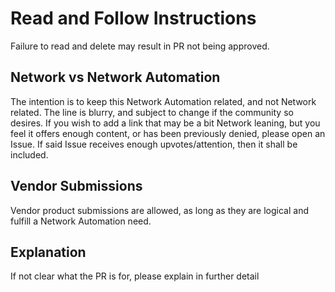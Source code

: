 # Read and Follow Instructions

Failure to read and delete may result in PR not being approved.

## Network vs Network Automation

The intention is to keep this Network Automation related, and not Network related. The line is blurry, and subject to change if the community so desires. If you wish to add a link that may be a bit Network leaning, but you feel it offers enough content, or has been previously denied, please open an Issue. If said Issue receives enough upvotes/attention, then it shall be included.

## Vendor Submissions

Vendor product submissions are allowed, as long as they are logical and fulfill a Network Automation need.


## Explanation

If not clear what the PR is for, please explain in further detail

